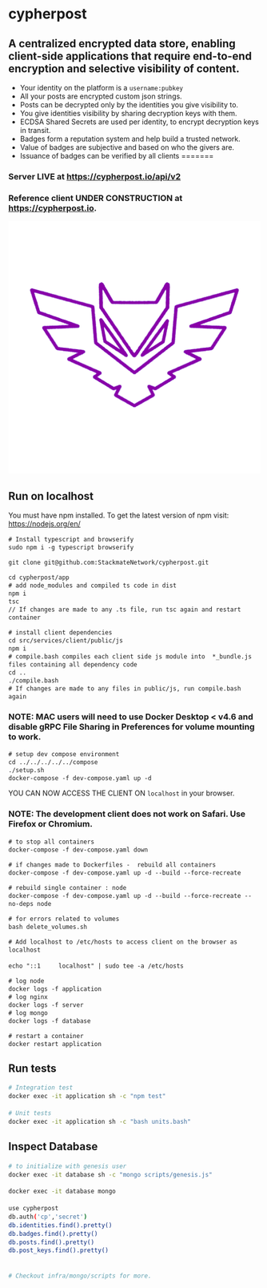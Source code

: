 # cypherpost

## A centralized encrypted data store, enabling client-side applications that require end-to-end encryption and selective visibility of content.

- Your identity on the platform is a `username:pubkey`
- All your posts are encrypted custom json strings.
- Posts can be decrypted only by the identities you give visibility to.
- You give identities visibility by sharing decryption keys with them.
- ECDSA Shared Secrets are used per identity, to encrypt decryption keys in transit.
- Badges form a reputation system and help build a trusted network.
- Value of badges are subjective and based on who the givers are.
- Issuance of badges can be verified by all clients
=======

### Server LIVE at https://cypherpost.io/api/v2

### Reference client UNDER CONSTRUCTION at https://cypherpost.io.

![cypherpost](design/assets/owl.png)

## Run on localhost


You must have npm installed.
To get the latest version of npm visit: https://nodejs.org/en/

```
# Install typescript and browserify
sudo npm i -g typescript browserify
```

```
git clone git@github.com:StackmateNetwork/cypherpost.git
```

```
cd cypherpost/app
# add node_modules and compiled ts code in dist
npm i
tsc
// If changes are made to any .ts file, run tsc again and restart container
```

```
# install client dependencies
cd src/services/client/public/js
npm i
# compile.bash compiles each client side js module into  *_bundle.js files containing all dependency code
cd ..
./compile.bash
# If changes are made to any files in public/js, run compile.bash again
```

### NOTE: MAC users will need to use Docker Desktop < v4.6 and disable gRPC File Sharing in Preferences for volume mounting to work.

```
# setup dev compose environment
cd ../../../../../compose
./setup.sh
docker-compose -f dev-compose.yaml up -d
```

YOU CAN NOW ACCESS THE CLIENT ON `localhost` in your browser.

### NOTE: The development client does not work on Safari. Use Firefox or Chromium.

```
# to stop all containers
docker-compose -f dev-compose.yaml down
```

```
# if changes made to Dockerfiles -  rebuild all containers
docker-compose -f dev-compose.yaml up -d --build --force-recreate
```

```
# rebuild single container : node
docker-compose -f dev-compose.yaml up -d --build --force-recreate --no-deps node
```

```
# for errors related to volumes
bash delete_volumes.sh
```

```
# Add localhost to /etc/hosts to access client on the browser as localhost

echo "::1     localhost" | sudo tee -a /etc/hosts
```

```
# log node
docker logs -f application
# log nginx
docker logs -f server
# log mongo
docker logs -f database
```

```
# restart a container
docker restart application
```


## Run tests

```bash
# Integration test
docker exec -it application sh -c "npm test"

# Unit tests
docker exec -it application sh -c "bash units.bash"

```

## Inspect Database

```bash
# to initialize with genesis user
docker exec -it database sh -c "mongo scripts/genesis.js"

docker exec -it database mongo

use cypherpost
db.auth('cp','secret')
db.identities.find().pretty()
db.badges.find().pretty()
db.posts.find().pretty()
db.post_keys.find().pretty()


# Checkout infra/mongo/scripts for more.

```
